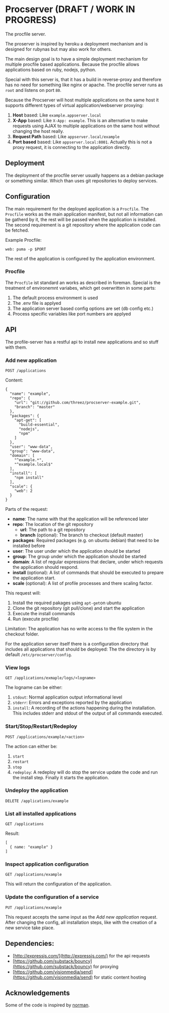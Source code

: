 # Procserver (DRAFT / WORK IN PROGRESS)

The procfile server.

The proserver is inspired by heroku a deployment mechanism and is designed for rubynas but may also work for others.

The main design goal is to have a simple deployment mechanism for multiple procfile based applications. Because the procfile allows applications based on ruby, nodejs, python.

Special with this server is, that it has a build in reverse-proxy and therefore has no need for something like nginx or apache. The procfile server runs as `root` and listens on port `80`.

Because the Procserver will host multiple applications on the same host it supports different types of virtual application/webserver proxying:

1. **Host** based: Like `example.appserver.local`
2. **X-App** based: Like `X-App: example`. This is an alternative to make requests using AJAX to multiple applications on the same host without changing the host really.
3. **Request Path** based: Like `appserver.local/example`
4. **Port based** based: Like `appserver.local:8001`. Actually this is not a proxy request, it is connecting to the application directly.

## Deployment

The deployment of the procfile server usually happens as a debian package or something similar. Which than uses git repositories to deploy services.

## Configuration

The main requirement for the deployed application is a `Procfile`. The `Procfile` works as the main application manifest, but not all information can be gatherd by it, the rest will be passed when the application is installed. The second requirement is a git repository where the application code can be fetched.

Example Procfile:

    web: puma -p $PORT

The rest of the application is configured by the application environment.

### Procfile

The `Procfile` ist standard an works as described in foreman. Special is the treatment of environemnt variabes, which get overwritten in some parts:

1. The default process environment is used
2. The .env file is applyed
3. The application server based config options are set (db config etc.)
4. Process specific variables like port numbers are applyed

## API

The profile-server has a restful api to install new applications and so stuff with them.

### Add new application

    POST /applications

Content:

    {
      "name": "example",
      "repo": {
        "url": "git://github.com/threez/procserver-example.git",
        "branch": "master"
      },
      "packages": {
        "apt-get": [
          "build-essential",
          "nodejs",
          "npm"
        ]
      },
      "user": "www-data",
      "group": "www-data",
      "domain": [
        "^example.*",
        "^example.local$"
      ],
      "install": [
        "npm install"
      ],
      "scale": {
        "web": 2
      }
    }

Parts of the request:

* **name**: The name with that the application will be referenced later
* **repo**: The location of the git repository
  * **url**: The path to a git repository
  * **branch** (optional): The branch to checkout (default master)
* **packages**: Required packages (e.g. on ubuntu debian) that need to be installed before
* **user**: The user under which the application should be started
* **group**: The group under which the application should be started
* **domain**: A list of regular expressions that declare, under which requests the application should respond.
* **install** (optional): A list of commands that should be executed to prepare the application start.
* **scale** (optional): A list of profile processes and there scaling factor.

This request will:

1. Install the required pakages using `apt-get`on ubuntu
2. Clone the git repository (git pull/clone) and start the application
3. Execute the install commands
4. Run (execute procfile)

Limitation: The application has no write access to the file system in the checkout folder.

For the application server itself there is a configuration directory that includes all applications that should be deployed: The the directory is by default `/etc/procserver/config`.

### View logs

    GET /applications/exmaple/logs/<logname>
    
The logname can be either:

1. `stdout`: Normal application output informational level
2. `stderr`: Errors and exceptions reported by the application
3. `install`: A recording of the actions happening during the installation. This includes stderr and stdout of the output of all commands executed.
  
### Start/Stop/Restart/Redeploy

    POST /applications/example/<action>
    
The action can either be:

1. `start`
2. `restart`
3. `stop`
4. `redeploy`: A redeploy will do stop the service update the code and run the install step. Finally it starts the application.
    
### Undeploy the application

    DELETE /applications/example

### List all installed applications

    GET /applications

Result:

    [
      { name: "example" }
    ]

### Inspect application configuration

    GET /applications/example

This will return the configuration of the application.

### Update the configuration of a service

    PUT /applications/example

This request accepts the same input as the *Add new application* request. After changing the config, all installation steps, like with the creation of a new service take place.

## Dependencies:

* [http://expressjs.com/](http://expressjs.com/) for the api requests
* [https://github.com/substack/bouncy](https://github.com/substack/bouncy) for proxying
* [https://github.com/visionmedia/send](https://github.com/visionmedia/send) for static content hosting

## Acknowledgements

Some of the code is inspired by [norman](https://github.com/josh/norman/).
